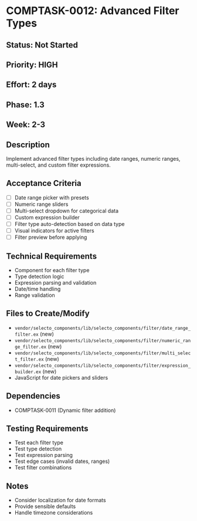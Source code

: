 # COMPTASK-0012: Advanced Filter Types

## Status: Not Started
## Priority: HIGH
## Effort: 2 days
## Phase: 1.3
## Week: 2-3

## Description
Implement advanced filter types including date ranges, numeric ranges, multi-select, and custom filter expressions.

## Acceptance Criteria
- [ ] Date range picker with presets
- [ ] Numeric range sliders
- [ ] Multi-select dropdown for categorical data
- [ ] Custom expression builder
- [ ] Filter type auto-detection based on data type
- [ ] Visual indicators for active filters
- [ ] Filter preview before applying

## Technical Requirements
- Component for each filter type
- Type detection logic
- Expression parsing and validation
- Date/time handling
- Range validation

## Files to Create/Modify
- `vendor/selecto_components/lib/selecto_components/filter/date_range_filter.ex` (new)
- `vendor/selecto_components/lib/selecto_components/filter/numeric_range_filter.ex` (new)
- `vendor/selecto_components/lib/selecto_components/filter/multi_select_filter.ex` (new)
- `vendor/selecto_components/lib/selecto_components/filter/expression_builder.ex` (new)
- JavaScript for date pickers and sliders

## Dependencies
- COMPTASK-0011 (Dynamic filter addition)

## Testing Requirements
- Test each filter type
- Test type detection
- Test expression parsing
- Test edge cases (invalid dates, ranges)
- Test filter combinations

## Notes
- Consider localization for date formats
- Provide sensible defaults
- Handle timezone considerations